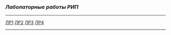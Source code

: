 ### ***Лаболаторные работы РИП***
***
[ЛР1](https://github.com/GeorgiyX/RIP/tree/master/Lab_1)
[ЛР2](https://github.com/GeorgiyX/RIP/tree/master/Lab_2)
[ЛР3](https://github.com/GeorgiyX/lab_3)
[ЛР4](https://github.com/GeorgiyX/RIP/tree/master/Django_Lab4)
***
